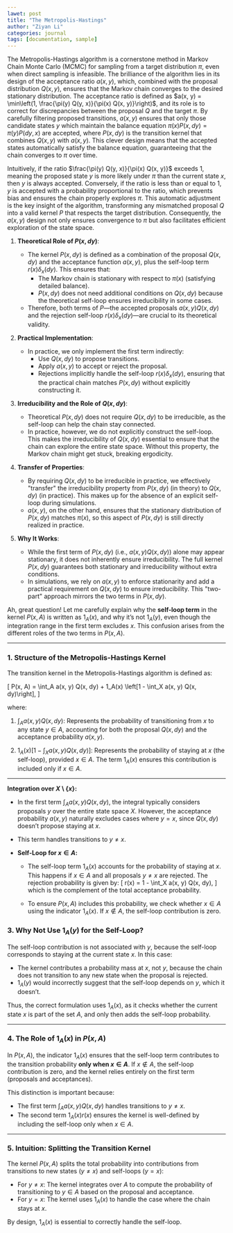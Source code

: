 ```yaml
---
lawet: post
title: "The Metropolis-Hastings"
author: "Ziyan Li"
categories: journal
tags: [documentation, sample]
---
```



The Metropolis-Hastings algorithm is a cornerstone method in Markov Chain Monte Carlo (MCMC) for sampling from a target distribution $\pi$, even when direct sampling is infeasible. The brilliance of the algorithm lies in its design of the acceptance ratio $a(x, y)$, which, combined with the proposal distribution $Q(x, y)$, ensures that the Markov chain converges to the desired stationary distribution. The acceptance ratio is defined as $a(x, y) = \min\left(1, \frac{\pi(y) Q(y, x)}{\pi(x) Q(x, y)}\right)$, and its role is to correct for discrepancies between the proposal $Q$ and the target $\pi$. By carefully filtering proposed transitions, $a(x, y)$ ensures that only those candidate states $y$ which maintain the balance equation $\pi(x) P(x, dy) = \pi(y) P(dy, x)$ are accepted, where $P(x, dy)$ is the transition kernel that combines $Q(x, y)$ with $a(x, y)$. This clever design means that the accepted states automatically satisfy the balance equation, guaranteeing that the chain converges to $\pi$ over time.

Intuitively, if the ratio $\frac{\pi(y) Q(y, x)}{\pi(x) Q(x, y)}$ exceeds 1, meaning the proposed state $y$ is more likely under $\pi$ than the current state $x$, then $y$ is always accepted. Conversely, if the ratio is less than or equal to 1, $y$ is accepted with a probability proportional to the ratio, which prevents bias and ensures the chain properly explores $\pi$. This automatic adjustment is the key insight of the algorithm, transforming any mismatched proposal $Q$ into a valid kernel $P$ that respects the target distribution. Consequently, the $a(x, y)$ design not only ensures convergence to $\pi$ but also facilitates efficient exploration of the state space.

1. **Theoretical Role of $P(x, dy)$**:
   - The kernel $P(x, dy)$ is defined as a combination of the proposal $Q(x, dy)$ and the acceptance function $a(x, y)$, plus the self-loop term $r(x)\delta_x(dy)$. This ensures that:
     - The Markov chain is stationary with respect to $\pi(x)$ (satisfying detailed balance).
     - $P(x, dy)$ does not need additional conditions on $Q(x, dy)$ because the theoretical self-loop ensures irreducibility in some cases.
   - Therefore, both terms of $P$—the accepted proposals $a(x, y)Q(x, dy)$ and the rejection self-loop $r(x)\delta_x(dy)$—are crucial to its theoretical validity.

2. **Practical Implementation**:
   - In practice, we only implement the first term indirectly:
     - Use $Q(x, dy)$ to propose transitions.
     - Apply $a(x, y)$ to accept or reject the proposal.
     - Rejections implicitly handle the self-loop $r(x)\delta_x(dy)$, ensuring that the practical chain matches $P(x, dy)$ without explicitly constructing it.

3. **Irreducibility and the Role of $Q(x, dy)$**:
   - Theoretical $P(x, dy)$ does not require $Q(x, dy)$ to be irreducible, as the self-loop can help the chain stay connected.
   - In practice, however, we do not explicitly construct the self-loop. This makes the irreducibility of $Q(x, dy)$ essential to ensure that the chain can explore the entire state space. Without this property, the Markov chain might get stuck, breaking ergodicity.

4. **Transfer of Properties**:
   - By requiring $Q(x, dy)$ to be irreducible in practice, we effectively "transfer" the irreducibility property from $P(x, dy)$ (in theory) to $Q(x, dy)$ (in practice). This makes up for the absence of an explicit self-loop during simulations.
   - $a(x, y)$, on the other hand, ensures that the stationary distribution of $P(x, dy)$ matches $\pi(x)$, so this aspect of $P(x, dy)$ is still directly realized in practice.

5. **Why It Works**:
   - While the first term of $P(x, dy)$ (i.e., $a(x, y)Q(x, dy)$) alone may appear stationary, it does not inherently ensure irreducibility. The full kernel $P(x, dy)$ guarantees both stationary and irreducibility without extra conditions.
   - In simulations, we rely on $a(x, y)$ to enforce stationarity and add a practical requirement on $Q(x, dy)$ to ensure irreducibility. This "two-part" approach mirrors the two terms in $P(x, dy)$.

Ah, great question! Let me carefully explain why the **self-loop term** in the kernel $P(x, A)$ is written as $1_A(x)$, and why it’s not $1_A(y)$, even though the integration range in the first term excludes $x$. This confusion arises from the different roles of the two terms in $P(x, A)$.

---

### **1. Structure of the Metropolis-Hastings Kernel**
The transition kernel in the Metropolis-Hastings algorithm is defined as:

\[
P(x, A) = \int_A a(x, y) Q(x, dy) + 1_A(x) \left[1 - \int_X a(x, y) Q(x, dy)\right],
\]

where:

1. $\int_A a(x, y) Q(x, dy)$: Represents the probability of transitioning from $x$ to any state $y \in A$, accounting for both the proposal $Q(x, dy)$ and the acceptance probability $a(x, y)$.

2. $1_A(x) \left[1 - \int_X a(x, y) Q(x, dy)\right]$: Represents the probability of staying at $x$ (the self-loop), provided $x \in A$. The term $1_A(x)$ ensures this contribution is included only if $x \in A$.

---
 **Integration over $X \setminus \{x\}$:** 
   - In the first term $\int_A a(x, y) Q(x, dy)$, the integral typically considers proposals $y$ over the entire state space $X$. However, the acceptance probability $a(x, y)$ naturally excludes cases where $y = x$, since $Q(x, dy)$ doesn’t propose staying at $x$.
   - This term handles transitions to $y \neq x$.

- **Self-Loop for $x \in A$:**
   - The self-loop term $1_A(x)$ accounts for the probability of staying at $x$. This happens if $x \in A$ and all proposals $y \neq x$ are rejected. The rejection probability is given by:
     \[
     r(x) = 1 - \int_X a(x, y) Q(x, dy),
     \]
     which is the complement of the total acceptance probability.

   - To ensure $P(x, A)$ includes this probability, we check whether $x \in A$ using the indicator $1_A(x)$. If $x \notin A$, the self-loop contribution is zero.

### **3. Why Not Use $1_A(y)$ for the Self-Loop?**
The self-loop contribution is not associated with $y$, because the self-loop corresponds to staying at the current state $x$. In this case:
- The kernel contributes a probability mass at $x$, not $y$, because the chain does not transition to any new state when the proposal is rejected.
- $1_A(y)$ would incorrectly suggest that the self-loop depends on $y$, which it doesn’t.

Thus, the correct formulation uses $1_A(x)$, as it checks whether the current state $x$ is part of the set $A$, and only then adds the self-loop probability.

---

### **4. The Role of $1_A(x)$ in $P(x, A)$**
In $P(x, A)$, the indicator $1_A(x)$ ensures that the self-loop term contributes to the transition probability **only when $x \in A$**. If $x \notin A$, the self-loop contribution is zero, and the kernel relies entirely on the first term (proposals and acceptances).

This distinction is important because:
- The first term $\int_A a(x, y) Q(x, dy)$ handles transitions to $y \neq x$.
- The second term $1_A(x) r(x)$ ensures the kernel is well-defined by including the self-loop only when $x \in A$.

---

### **5. Intuition: Splitting the Transition Kernel**
The kernel $P(x, A)$ splits the total probability into contributions from transitions to new states ($y \neq x$) and self-loops ($y = x$):

- For $y \neq x$: The kernel integrates over $A$ to compute the probability of transitioning to $y \in A$ based on the proposal and acceptance.
- For $y = x$: The kernel uses $1_A(x)$ to handle the case where the chain stays at $x$.

By design, $1_A(x)$ is essential to correctly handle the self-loop.


